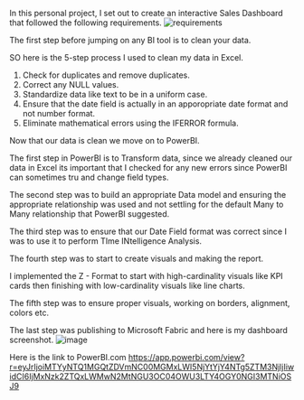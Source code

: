 In this personal project, I set out to create an interactive Sales Dashboard that followed the following requirements.
![requirements](https://github.com/user-attachments/assets/544dcaf4-ab11-4359-a242-17b31d1be3fa)

The first step before jumping on any BI tool is to clean your data.

SO here is the 5-step process I used to clean my data in Excel.

1. Check for duplicates and remove duplicates.
2. Correct any NULL values.
3. Standardize data like text to be in a uniform case.
4. Ensure that the date field is actually in an apporopriate date format and not number format.
5. Eliminate mathematical errors using the IFERROR formula.

Now that our data is clean we move on to PowerBI.

The first step in PowerBI is to Transform data, since we already cleaned our data in Excel its important that
I checked for any new errors since PowerBI  can sometimes tru and change field types.

The second step was to build an appropriate Data model and ensuring the appropriate relationship was used and not settling for the default Many to Many relationship
that PowerBI suggested.

The third step was to ensure that our Date Field format was correct since I was to use it to perform TIme INtelligence Analysis.

The fourth step was to start to create visuals and making the report.

I implemented the Z - Format to start with high-cardinality visuals like KPI cards then finishing with low-cardinality visuals like line charts.

The fifth step was to ensure proper visuals, working on borders, alignment, colors etc.

The last step was publishing to Microsoft Fabric and here is my dashboard screenshot.
![image](https://github.com/user-attachments/assets/c53d4c0c-baaa-468f-ae2b-1270c6905059)

Here is the link to PowerBI.com https://app.powerbi.com/view?r=eyJrIjoiMTYyNTQ1MGQtZDVmNC00MGMxLWI5NjYtYjY4NTg5ZTM3NjljIiwidCI6IjMxNzk2ZTQxLWMwN2MtNGU3OC04OWU3LTY4OGY0NGI3MTNiOSJ9 

